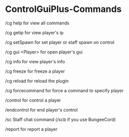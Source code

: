 # ControlGuiPlus-Commands
/cg help for view all commands


/cg getip <Player> for view player's ip
  
  
/cg setSpawn for set player or staff spawn on control


/cg gui &lt;Player> for open player's gui


/cg info <Player> for view player's info
  
  
/cg freeze <Player> for freeze a player
  
  
/cg reload for reload the plugin


/cg forcecommand <Player> <Command> for force a command to specify player
  
  
/control <Player> for control a player
  
  
/endcontrol <Player> for end player's control


/sc <Message> Staff chat command (/scb <Message> if you use BungeeCord)


/report <Player> <Reason> for report a player
  

